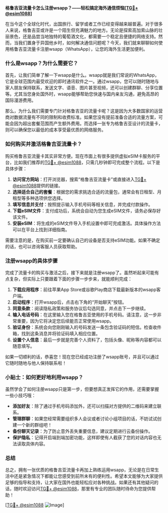 **格鲁吉亚流量卡怎么注册wsapp？——轻松搞定海外通信烦恼[[TG💪+ @esim1088](https://t.me/s/esim1088)]**

在当今这个全球化时代，出国旅行、留学或者工作已经变得越来越普遍。对于很多人来说，格鲁吉亚或许是一个陌生但充满魅力的地方。无论是探索高加索山脉的壮丽景色，还是品尝当地独特的葡萄酒文化，都需要一个稳定且便捷的网络支持。然而，当我们置身于异国他乡时，如何解决通信问题呢？今天，我们就来聊聊如何使用格鲁吉亚流量卡注册wsapp（WhatsApp），让您的海外生活更加便利。

### 什么是wsapp？为什么需要它？

首先，让我们简单了解一下wsapp是什么。wsapp就是我们常说的WhatsApp，它是全球范围内最受欢迎的即时通讯软件之一。通过wsapp，您可以随时随地与家人朋友保持联系，发送文字、语音、图片甚至视频，还可以创建群聊、分享位置等。尤其当您身处国外时，wsapp能够帮助您快速与国内亲友沟通，避免高昂的国际漫游费用。

那么，为什么我们需要专门针对格鲁吉亚的流量卡呢？这是因为大多数国家的运营商对数据流量有不同的限制和收费标准。如果您没有提前准备合适的流量方案，可能会因为超出套餐范围而产生额外费用。而选择一张专为格鲁吉亚设计的流量卡，则可以确保您以最低的成本享受最优质的网络服务。

### 如何购买并激活格鲁吉亚流量卡？

购买格鲁吉亚流量卡其实非常方便。现在市面上有很多提供虚拟eSIM卡服务的平台，比如我们推荐的[TG💪+ @esim1088](https://t.me/s/esim1088)，只需几秒钟即可完成整个流程。以下是具体步骤：

1. **访问官方网站**：打开浏览器，搜索“格鲁吉亚流量卡”或直接进入[TG💪+ @esim1088](https://t.me/s/esim1088)提供的链接。
2. **选择适合自己的套餐**：根据您的需求挑选合适的流量包，通常会有日租型、月租型等多种选项供您选择。
3. **填写信息并支付**：按照提示输入手机号码等相关信息，并完成付款操作。
4. **下载eSIM文件**：支付成功后，系统会自动为您生成eSIM文件，请务必保存好该文件。
5. **安装eSIM**：将生成的eSIM文件导入手机设置中即可完成激活。具体操作方法可以在平台上找到详细指南。

需要注意的是，在购买前一定要确认自己的设备是否支持eSIM功能。如果不确定的话，也可以咨询客服人员获取帮助。

### 注册wsapp的具体步骤

完成了流量卡的购买与激活之后，接下来就是注册wsapp了。虽然听起来可能有点复杂，但实际上只要跟着下面的步骤一步步来，就能顺利完成：

1. **下载应用程序**：前往苹果App Store或谷歌Play商店下载最新版本的wsapp客户端。
2. **启动程序**：打开wsapp后，点击右下角的“开始聊天”按钮。
3. **同意条款**：阅读隐私政策和服务协议后勾选同意，并点击下一步继续。
4. **输入电话号码**：在这里输入您在格鲁吉亚使用的手机号码。请注意，这一步非常重要，因为它将决定您后续能否正常使用wsapp。
5. **验证身份**：系统会向您刚刚输入的号码发送一条包含验证码的短信。检查收件箱，找到这条消息并将验证码填入相应位置。
6. **设置个人信息**：最后一步就是完善个人资料了，包括头像、昵称等内容都可以随意填写。

如果一切顺利的话，恭喜您！现在您已经成功注册了wsapp账号，并且可以通过它随时随地与他人保持联系啦！

### 小贴士：如何更好地利用wsapp？

虽然学会了如何注册wsapp只是第一步，但要想真正发挥它的作用，还需要掌握一些小技巧哦：

- **添加好友**：除了通过手机号码添加外，还可以扫描对方提供的二维码来建立联系。
- **管理群聊**：如果您经常需要组织多人会议或者讨论小组项目的话，不妨试试创建一个新的群组吧！
- **备份聊天记录**：为了防止意外丢失重要信息，建议定期进行云备份操作。
- **保护隐私**：记得开启端到端加密功能，这样即使有人截获了您的对话内容也无法读取具体内容。

### 总结

总之，拥有一张优质的格鲁吉亚流量卡再加上熟练运用wsapp，无论是在日常生活中还是紧急情况下都能让您感受到前所未有的便利性。希望本文能够为大家提供足够的指导和支持，让大家在国外也能轻松应对各种挑战。如果还有其他疑问的话，随时欢迎访问[TG💪+ @esim1088](https://t.me/s/esim1088)，那里有专业的团队随时待命为您提供帮助！

[[TG💪+ @esim1088](https://t.me/s/esim1088) ![Image](https://i.postimg.cc/4NQfJmqS/Snipaste-2025-05-13-00-14-12.png)]